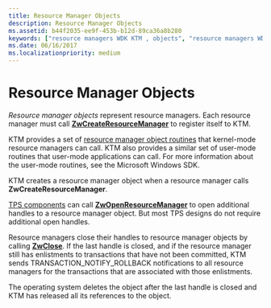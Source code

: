 ```yaml
---
title: Resource Manager Objects
description: Resource Manager Objects
ms.assetid: b44f2035-ee9f-453b-b12d-89ca36a8b280
keywords: ["resource managers WDK KTM , objects", "resource managers WDK KTM", "resource managers WDK KTM , routines", "Kernel Transaction Manager WDK , resource managers", "KTM WDK , resource managers", "resource manager objects WDK KTM"]
ms.date: 06/16/2017
ms.localizationpriority: medium
---
```


# Resource Manager Objects


*Resource manager objects* represent resource managers. Each resource manager must call [**ZwCreateResourceManager**](https://docs.microsoft.com/windows-hardware/drivers/ddi/wdm/nf-wdm-ntcreateresourcemanager) to register itself to KTM.

KTM provides a set of [resource manager object routines](https://docs.microsoft.com/windows-hardware/drivers/ddi/index) that kernel-mode resource managers can call. KTM also provides a similar set of user-mode routines that user-mode applications can call. For more information about the user-mode routines, see the Microsoft Windows SDK.

KTM creates a resource manager object when a resource manager calls **ZwCreateResourceManager**.

[TPS components](understanding-tps-components.md) can call [**ZwOpenResourceManager**](https://docs.microsoft.com/windows-hardware/drivers/ddi/wdm/nf-wdm-ntopenresourcemanager) to open additional handles to a resource manager object. But most TPS designs do not require additional open handles.

Resource managers close their handles to resource manager objects by calling [**ZwClose**](https://docs.microsoft.com/windows-hardware/drivers/ddi/ntifs/nf-ntifs-ntclose). If the last handle is closed, and if the resource manager still has enlistments to transactions that have not been committed, KTM sends TRANSACTION\_NOTIFY\_ROLLBACK notifications to all resource managers for the transactions that are associated with those enlistments.

The operating system deletes the object after the last handle is closed and KTM has released all its references to the object.

 

 




